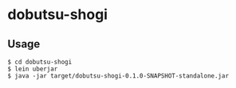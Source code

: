 # dobutsu-shogi

## Usage

```
$ cd dobutsu-shogi
$ lein uberjar
$ java -jar target/dobutsu-shogi-0.1.0-SNAPSHOT-standalone.jar
```
